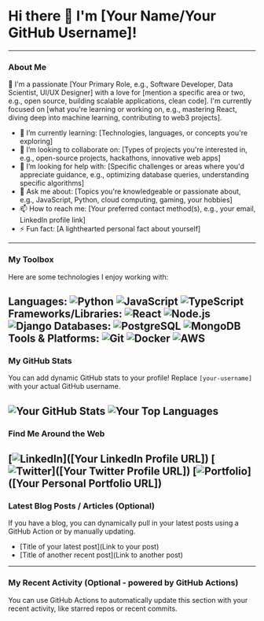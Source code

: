 # Hi there 👋 I'm [Your Name/Your GitHub Username]!

---

### About Me

👋 I'm a passionate [Your Primary Role, e.g., Software Developer, Data Scientist, UI/UX Designer] with a love for [mention a specific area or two, e.g., open source, building scalable applications, clean code]. I'm currently focused on [what you're learning or working on, e.g., mastering React, diving deep into machine learning, contributing to web3 projects].

-   🌱 I’m currently learning: [Technologies, languages, or concepts you're exploring]
-   👯 I’m looking to collaborate on: [Types of projects you're interested in, e.g., open-source projects, hackathons, innovative web apps]
-   🤔 I’m looking for help with: [Specific challenges or areas where you'd appreciate guidance, e.g., optimizing database queries, understanding specific algorithms]
-   💬 Ask me about: [Topics you're knowledgeable or passionate about, e.g., JavaScript, Python, cloud computing, gaming, your hobbies]
-   📫 How to reach me: [Your preferred contact method(s), e.g., your email, LinkedIn profile link]
-   ⚡ Fun fact: [A lighthearted personal fact about yourself]

---

### My Toolbox

Here are some technologies I enjoy working with:

**Languages:**
![Python](https://img.shields.io/badge/Python-3776AB?style=for-the-badge&logo=python&logoColor=white)
![JavaScript](https://img.shields.io/badge/JavaScript-F7DF1E?style=for-the-badge&logo=javascript&logoColor=black)
![TypeScript](https://img.shields.io/badge/TypeScript-007ACC?style=for-the-badge&logo=typescript&logoColor=white)
**Frameworks/Libraries:**
![React](https://img.shields.io/badge/React-61DAFB?style=for-the-badge&logo=react&logoColor=white)
![Node.js](https://img.shields.io/badge/Node.js-339933?style=for-the-badge&logo=node.js&logoColor=white)
![Django](https://img.shields.io/badge/Django-092E20?style=for-the-badge&logo=django&logoColor=white)
**Databases:**
![PostgreSQL](https://img.shields.io/badge/PostgreSQL-316192?style=for-the-badge&logo=postgresql&logoColor=white)
![MongoDB](https://img.shields.io/badge/MongoDB-47A248?style=for-the-badge&logo=mongodb&logoColor=white)
**Tools & Platforms:**
![Git](https://img.shields.io/badge/Git-F05032?style=for-the-badge&logo=git&logoColor=white)
![Docker](https://img.shields.io/badge/Docker-2496ED?style=for-the-badge&logo=docker&logoColor=white)
![AWS](https://img.shields.io/badge/AWS-232F3E?style=for-the-badge&logo=amazon-aws&logoColor=white)
---

### My GitHub Stats

You can add dynamic GitHub stats to your profile! Replace `[your-username]` with your actual GitHub username.

![Your GitHub Stats](https://github-readme-stats.vercel.app/api?username=[your-username]&show_icons=true&theme=radical)
![Your Top Languages](https://github-readme-stats.vercel.app/api/top-langs/?username=[your-username]&layout=compact&theme=radical)
---

### Find Me Around the Web

[![LinkedIn](https://img.shields.io/badge/LinkedIn-0A66C2?style=for-the-badge&logo=linkedin&logoColor=white)]([Your LinkedIn Profile URL])
[![Twitter](https://img.shields.io/badge/Twitter-1DA1F2?style=for-the-badge&logo=twitter&logoColor=white)]([Your Twitter Profile URL])
[![Portfolio](https://img.shields.io/badge/Portfolio-FF5722?style=for-the-badge&logo=wordpress&logoColor=white)]([Your Personal Portfolio URL])
---

### Latest Blog Posts / Articles (Optional)

If you have a blog, you can dynamically pull in your latest posts using a GitHub Action or by manually updating.

-   [Title of your latest post](Link to your post)
-   [Title of another recent post](Link to another post)

---

### My Recent Activity (Optional - powered by GitHub Actions)

You can use GitHub Actions to automatically update this section with your recent activity, like starred repos or recent commits.

